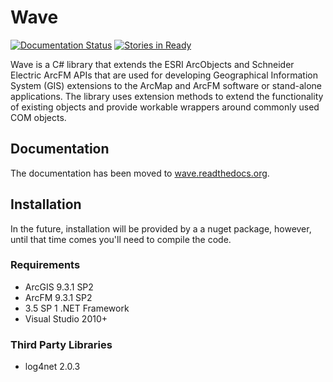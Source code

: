 
# Wave #
[![Documentation Status](https://readthedocs.org/projects/wave/badge/?version=latest)](http://wave.readthedocs.org/en/latest/) [![Stories in Ready](https://badge.waffle.io/Jumpercables/Wave.png?label=ready&title=Ready)](https://waffle.io/Jumpercables/Wave)

Wave is a C# library that extends the ESRI ArcObjects and Schneider Electric ArcFM APIs that are used for developing Geographical Information System (GIS) extensions to the ArcMap and ArcFM software or stand-alone applications. The library uses extension methods to extend the functionality of existing objects and provide workable wrappers around commonly used COM objects.

## Documentation ##
The documentation has been moved to [wave.readthedocs.org](http://wave.readthedocs.org).

## Installation ##

In the future, installation will be provided by a a nuget package, however, until that time comes you'll need to compile the code.

### Requirements ###
- ArcGIS 9.3.1 SP2
- ArcFM 9.3.1 SP2
- 3.5 SP 1 .NET Framework
- Visual Studio 2010+

### Third Party Libraries ###

- log4net 2.0.3
